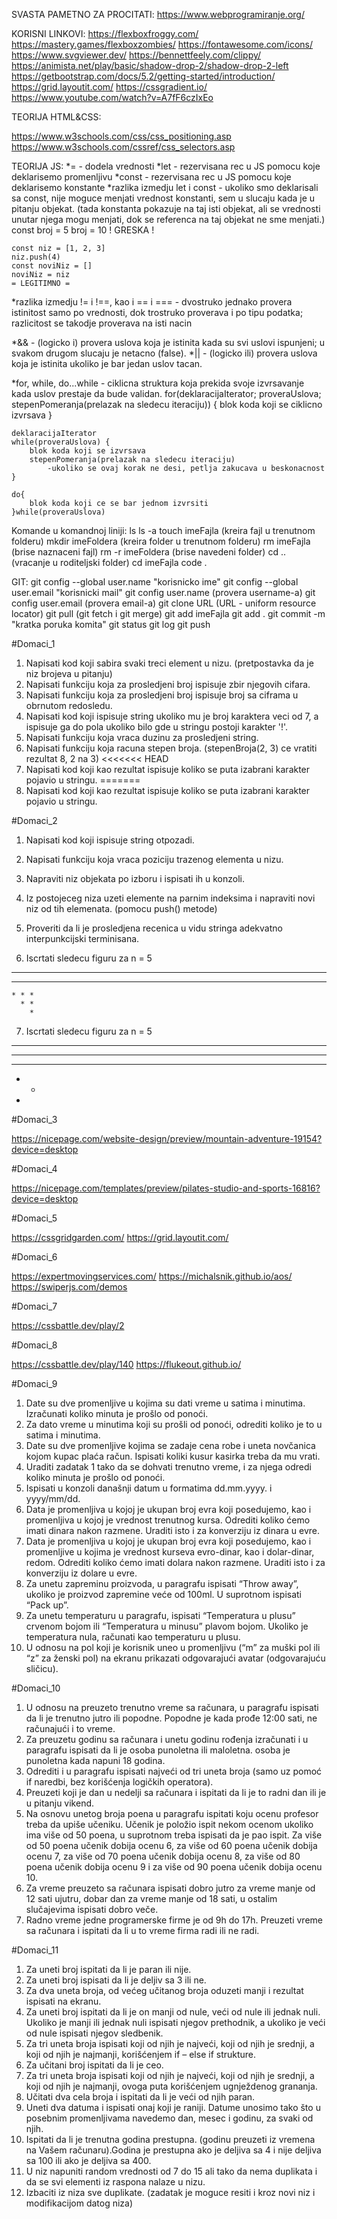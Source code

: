 SVASTA PAMETNO ZA PROCITATI:
https://www.webprogramiranje.org/

KORISNI LINKOVI:
https://flexboxfroggy.com/
https://mastery.games/flexboxzombies/
https://fontawesome.com/icons/
https://www.svgviewer.dev/
https://bennettfeely.com/clippy/
https://animista.net/play/basic/shadow-drop-2/shadow-drop-2-left
https://getbootstrap.com/docs/5.2/getting-started/introduction/
https://grid.layoutit.com/
https://cssgradient.io/
https://www.youtube.com/watch?v=A7fF6czIxEo

TEORIJA HTML&CSS:

https://www.w3schools.com/css/css_positioning.asp
https://www.w3schools.com/cssref/css_selectors.asp

TEORIJA JS:
*= - dodela vrednosti
*let - rezervisana rec u JS pomocu koje deklarisemo promenljivu
*const - rezervisana rec u JS pomocu koje deklarisemo konstante
*razlika izmedju let i const - ukoliko smo deklarisali sa const, nije moguce menjati vrednost konstanti, sem u slucaju kada
je u pitanju objekat. (tada konstanta pokazuje na taj isti objekat, ali se vrednosti unutar njega mogu menjati, dok se referenca na 
taj objekat ne sme menjati.)
    const broj = 5
    broj = 10
    ! GRESKA !

    const niz = [1, 2, 3]
    niz.push(4)
    const noviNiz = []
    noviNiz = niz
    = LEGITIMNO =

*razlika izmedju != i !==, kao i == i === - dvostruko jednako provera istinitost samo po vrednosti, dok trostruko proverava i po tipu podatka; razlicitost se takodje proverava na isti nacin

*&& - (logicko i) provera uslova koja je istinita kada su svi uslovi ispunjeni; u svakom drugom slucaju je netacno (false).
*|| - (logicko ili) provera uslova koja je istinita ukoliko je bar jedan uslov tacan.

*for, while, do...while - ciklicna struktura koja prekida svoje izvrsavanje kada uslov prestaje da bude validan.
    for(deklaracijaIterator; proveraUslova; stepenPomeranja(prelazak na sledecu iteraciju)) {
        blok koda koji se ciklicno izvrsava
    }

    deklaracijaIterator
    while(proveraUslova) {
        blok koda koji se izvrsava
        stepenPomeranja(prelazak na sledecu iteraciju)
            -ukoliko se ovaj korak ne desi, petlja zakucava u beskonacnost
    }

    do{
        blok koda koji ce se bar jednom izvrsiti
    }while(proveraUslova)

Komande u komandnoj liniji:
ls
ls -a
touch imeFajla (kreira fajl u trenutnom folderu)
mkdir imeFoldera (kreira folder u trenutnom folderu)
rm imeFajla (brise naznaceni fajl)
rm -r imeFoldera (brise navedeni folder)
cd .. (vracanje u roditeljski folder)
cd imeFajla
code .

GIT:
git config --global user.name "korisnicko ime"
git config --global user.email "korisnicki mail"
git config user.name (provera username-a)
git config user.email (provera email-a)
git clone URL (URL - uniform resource locator)
git pull (git fetch i git merge)
git add imeFajla 
git add .
git commit -m "kratka poruka komita"
git status
git log
git push


#Domaci_1

1. Napisati kod koji sabira svaki treci element u nizu. (pretpostavka da je niz brojeva u pitanju)
2. Napisati funkciju koja za prosledjeni broj ispisuje zbir njegovih cifara.
3. Napisati funkciju koja za prosledjeni broj ispisuje broj sa ciframa u obrnutom redosledu.
4. Napisati kod koji ispisuje string ukoliko mu je broj karaktera veci od 7, a ispisuje ga do pola ukoliko bilo gde u stringu postoji karakter '!'.
5. Napisati funkciju koja vraca duzinu za prosledjeni string.
6. Napisati funkciju koja racuna stepen broja. (stepenBroja(2, 3) ce vratiti rezultat 8, 2 na 3)
<<<<<<< HEAD
7. Napisati kod koji kao rezultat ispisuje koliko se puta izabrani karakter pojavio u stringu.
=======
7. Napisati kod koji kao rezultat ispisuje koliko se puta izabrani karakter pojavio u stringu.

#Domaci_2

1. Napisati kod koji ispisuje string otpozadi.
2. Napisati funkciju koja vraca poziciju trazenog elementa u nizu.
3. Napraviti niz objekata po izboru i ispisati ih u konzoli.
4. Iz postojeceg niza uzeti elemente na parnim indeksima i napraviti novi niz od tih elemenata. (pomocu push() metode)
5. Proveriti da li je prosledjena recenica u vidu stringa adekvatno interpunkcijski terminisana.

6. Iscrtati sledecu figuru za n = 5

* * * * * 
  * * * *
    * * * 
      * * 
        *

7. Iscrtati sledecu figuru za n = 5

* * * * *
* * * *
* * *
* *
*

#Domaci_3

https://nicepage.com/website-design/preview/mountain-adventure-19154?device=desktop

#Domaci_4

https://nicepage.com/templates/preview/pilates-studio-and-sports-16816?device=desktop

#Domaci_5

https://cssgridgarden.com/
https://grid.layoutit.com/

#Domaci_6

https://expertmovingservices.com/
https://michalsnik.github.io/aos/
https://swiperjs.com/demos

#Domaci_7

https://cssbattle.dev/play/2

#Domaci_8

https://cssbattle.dev/play/140
https://flukeout.github.io/

#Domaci_9

1. Date su dve promenljive u kojima su dati vreme u satima i minutima.  Izračunati koliko minuta je prošlo od ponoći.
2. Za dato vreme u minutima koji su prošli od ponoći, odrediti koliko je to u satima i minutima.
3. Date su dve promenljive kojima se zadaje cena robe i uneta novčanica kojom kupac plaća račun. Ispisati koliki kusur kasirka treba da mu vrati.
4. Uraditi zadatak 1 tako da se dohvati trenutno vreme, i za njega odredi koliko minuta je prošlo od ponoći.
5. Ispisati u konzoli današnji datum u formatima dd.mm.yyyy. i yyyy/mm/dd.
6. Data je promenljiva u kojoj je ukupan broj evra koji posedujemo, kao i promenljiva u kojoj je vrednost trenutnog kursa. Odrediti koliko ćemo imati dinara nakon razmene. Uraditi isto i za konverziju iz dinara u evre.
7. Data je promenljiva u kojoj je ukupan broj evra koji posedujemo, kao i promenljive u kojima je vrednost kurseva evro-dinar, kao i dolar-dinar, redom. Odrediti koliko ćemo imati dolara nakon razmene. Uraditi isto i za konverziju iz dolare u evre.
8. Za unetu zapreminu proizvoda, u paragrafu ispisati “Throw away”, ukoliko je proizvod zapremine veće od 100ml. U suprotnom ispisati “Pack up”.
9. Za unetu temperaturu u paragrafu, ispisati “Temperatura u plusu” crvenom bojom ili “Temperatura u minusu” plavom bojom. Ukoliko je temperatura nula, računati kao temperaturu u plusu.
10. U odnosu na pol koji je korisnik uneo u promenljivu  (“m” za muški pol ili “z” za ženski pol)  na ekranu prikazati odgovarajući avatar (odgovarajuću sličicu). 

#Domaci_10

1. U odnosu na preuzeto trenutno vreme sa računara, u paragrafu ispisati da li je trenutno jutro ili popodne.
Popodne je kada prođe 12:00 sati, ne računajući i to vreme.
2. Za preuzetu godinu sa računara i unetu godinu rođenja izračunati i u paragrafu ispisati da li je osoba punoletna ili maloletna. osoba je punoletna kada napuni 18 godina.
3. Odrediti i u paragrafu ispisati najveći od tri uneta broja (samo uz pomoć if naredbi, bez korišćenja logičkih operatora).
4. Preuzeti koji je dan u nedelji sa računara i ispitati da li je to radni dan ili je u pitanju vikend. 
5. Na osnovu unetog broja poena u paragrafu ispitati koju ocenu profesor treba da upiše učeniku. Učenik je položio ispit nekom ocenom  ukoliko ima više od 50 poena, u    suprotnom treba ispisati da je pao ispit. 
   Za više od 50 poena učenik dobija ocenu 6, 
   za više od 60 poena učenik dobija ocenu 7,
   za više od 70 poena učenik dobija ocenu 8, 
   za više od 80 poena učenik dobija ocenu 9 i 
   za više od 90 poena učenik dobija ocenu 10.
6. Za vreme preuzeto sa računara ispisati dobro jutro za vreme manje od 12 sati ujutru, dobar dan za vreme manje od 18 sati, u ostalim slučajevima ispisati dobro veče.
7. Radno vreme jedne programerske firme je od 9h do 17h. Preuzeti vreme sa računara i ispitati da li u to vreme firma radi ili ne radi.

#Domaci_11

1. Za uneti broj ispitati da li je paran ili nije. 
2. Za uneti broj ispisati da li je deljiv sa 3 ili ne.
3. Za dva uneta broja, od većeg učitanog broja oduzeti manji i rezultat ispisati na ekranu.
4. Za uneti broj ispitati da li je on manji od nule, veći od nule ili jednak nuli. 
   Ukoliko je manji ili jednak nuli ispisati njegov prethodnik, a ukoliko je veći od nule ispisati njegov sledbenik.
5. Za tri uneta broja ispisati koji od njih je najveći, koji od njih je srednji, a koji od njih je najmanji, korišćenjem if – else if strukture.
6. Za učitani broj ispitati da li je ceo.
7. Za tri uneta broja ispisati koji od njih je najveći, koji od njih je srednji, a koji od njih je najmanji, ovoga puta korišćenjem ugnježdenog grananja.
8. Učitati dva cela broja i ispitati da li je veći od njih paran. 
9. Uneti dva datuma i ispisati onaj koji je raniji. Datume unosimo tako što u posebnim promenljivama navedemo dan, mesec i godinu, za svaki od njih.
10. Ispitati da li je trenutna godina prestupna. (godinu preuzeti iz vremena na Vašem računaru).Godina je prestupna ako je deljiva sa 4 i nije deljiva sa 100 ili ako je deljiva sa 400.
11. U niz napuniti random vrednosti od 7 do 15 ali tako da nema duplikata i da se svi elementi iz raspona nalaze u nizu.
12. Izbaciti iz niza sve duplikate. (zadatak je moguce resiti i kroz novi niz i modifikacijom datog niza)


